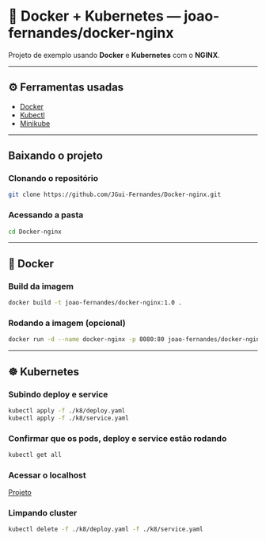 # 🚀 Docker + Kubernetes — joao-fernandes/docker-nginx

Projeto de exemplo usando **Docker** e **Kubernetes** com o **NGINX**.

---
## ⚙️ Ferramentas usadas
- [Docker](https://www.docker.com/get-started/)
- [Kubectl](https://kubernetes.io/pt-br/docs/tasks/tools/)
- [Minikube](https://minikube.sigs.k8s.io/docs/start/)

---

## Baixando o projeto

### Clonando o repositório
```bash
git clone https://github.com/JGui-Fernandes/Docker-nginx.git
```
### Acessando a pasta
```bash
cd Docker-nginx
```

---

## 🐳 Docker

### Build da imagem
```bash
docker build -t joao-fernandes/docker-nginx:1.0 .
```

### Rodando a imagem (opcional)
```bash
docker run -d --name docker-nginx -p 8080:80 joao-fernandes/docker-nginx:1.0
```

---

## ☸️ Kubernetes

### Subindo deploy e service
```bash
kubectl apply -f ./k8/deploy.yaml
kubectl apply -f ./k8/service.yaml
```

### Confirmar que os pods, deploy e service estão rodando
```bash
kubectl get all
```

### Acessar o localhost
[Projeto](http://localhost:30080/)

### Limpando cluster
```bash
kubectl delete -f ./k8/deploy.yaml -f ./k8/service.yaml
```
